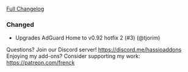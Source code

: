 [Full Changelog][changelog]

### Changed

- Upgrades AdGuard Home to v0.92 hotfix 2 (#3) (@tjorim)

[changelog]: https://github.com/hassio-addons/addon-adguard-home/compare/v0.1.0...v0.1.1

Questions? Join our Discord server! https://discord.me/hassioaddons
Enjoying my add-ons? Consider supporting my work: https://patreon.com/frenck